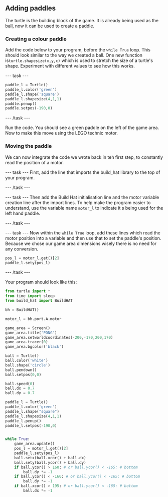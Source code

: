 ## Adding paddles

The turtle is the building block of the game.  It is already being used as the ball, now it can be used to create a paddle. 

### Creating a colour paddle

Add the code below to your program, before the `while True` loop. This should look similar to the way we created a ball. One new function is`turtle.shapesize(x,y,c)` which is used to stretch the size of a turtle's shape. Experiment with different values to see how this works.

--- task ---

```python
paddle_l = Turtle()
paddle_l.color('green')
paddle_l.shape('square')
paddle_l.shapesize(4,1,1)
paddle.penup()
paddle.setpos(-190,0)
```

--- /task ---

Run the code. You should see a green paddle on the left of the game area. Now to make this move using the LEGO technic motor.

### Moving the paddle

We can now integrate the code we wrote back in teh first step, to constantly read the position of a motor. 

--- task ---
First, add the line that imports the build_hat library to the top of your program. 

--- /task ---

--- task ---
Then add the Build Hat initialisation line and the motor variable creation line after the import lines. To help make the program easier to understand, use the variable name `motor_l` to indicate it s being used for the left hand paddle. 

--- /task ---

--- task ---
Now within the `while True` loop, add these lines which read the motor position into a variable and then use that to set the paddle's position. Because we chose our game area dimensions wisely there is no need for any conversion. 

```python
pos_l = motor_l.get()[2]
paddle_l.sety(pos_l)
```

--- /task ---

Your program should look like this:

```python
from turtle import *
from time import sleep
from build_hat import BuildHAT

bh = BuildHAT()

motor_l = bh.port.A.motor

game_area = Screen()
game_area.title('PONG')
game_area.setworldcoordinates(-200,-170,200,170)
game_area.tracer(0)
game_area.bgcolor('black')

ball = Turtle()
ball.color('white')
ball.shape('circle')
ball.pendown()
ball.setpos(0,0)

ball.speed(0)
ball.dx = 0.7
ball.dy = 0.7

paddle_l = Turtle()
paddle_l.color('green')
paddle_l.shape("square")
paddle_l.shapesize(4,1,1)
paddle_l.penup()
paddle_l.setpos(-190,0)


while True:
    game_area.update()
    pos_l = motor_l.get()[2]
    paddle_l.sety(pos_l)
    ball.setx(ball.xcor() + ball.dx)
    ball.sety(ball.ycor() + ball.dy)
    if ball.ycor() > 160: # or ball.ycor() < -165: # bottom
        ball.dy *= -1
    if ball.ycor() < -160: # or ball.ycor() < -165: # bottom
        ball.dy *= -1
    if ball.xcor() > 195: # or ball.ycor() < -165: # bottom
        ball.dx *= -1
```